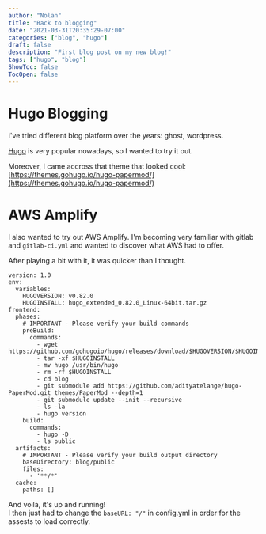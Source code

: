 ```yaml
---
author: "Nolan"
title: "Back to blogging"
date: "2021-03-31T20:35:29-07:00"
categories: ["blog", "hugo"]
draft: false
description: "First blog post on my new blog!"
tags: ["hugo", "blog"]
ShowToc: false
TocOpen: false
---
```



# Hugo Blogging

I've tried different blog platform over the years: ghost, wordpress.

[Hugo](https://gohugo.io/) is very popular nowadays, so I wanted to try it out.

Moreover, I came accross that theme that looked cool: [https://themes.gohugo.io/hugo-papermod/](https://themes.gohugo.io/hugo-papermod/)

# AWS Amplify

I also wanted to try out AWS Amplify.
I'm becoming very familiar with gitlab and `gitlab-ci.yml` and wanted to discover what AWS had to offer.

After playing a bit with it, it was quicker than I thought.

```
version: 1.0
env:
  variables:
    HUGOVERSION: v0.82.0
    HUGOINSTALL: hugo_extended_0.82.0_Linux-64bit.tar.gz
frontend:
  phases:
    # IMPORTANT - Please verify your build commands
    preBuild:
      commands:
        - wget https://github.com/gohugoio/hugo/releases/download/$HUGOVERSION/$HUGOINSTALL
        - tar -xf $HUGOINSTALL
        - mv hugo /usr/bin/hugo
        - rm -rf $HUGOINSTALL
        - cd blog
        - git submodule add https://github.com/adityatelange/hugo-PaperMod.git themes/PaperMod --depth=1
        - git submodule update --init --recursive
        - ls -la
        - hugo version
    build:
      commands:
        - hugo -D
        - ls public
  artifacts:
    # IMPORTANT - Please verify your build output directory
    baseDirectory: blog/public
    files:
      - '**/*'
  cache:
    paths: []
```

And voila, it's up and running!  
I then just had to change the `baseURL: "/"` in config.yml in order for the assests to load correctly.
